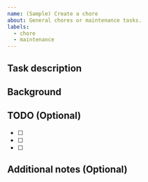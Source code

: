 ```yaml
---
name: (Sample) Create a chore
about: General chores or maintenance tasks.
labels:
  - chore
  - maintenance
---
```


## Task description
<!--
Provide a clear and concise description of the task.
e.g., Clean up unused dependencies, Update README, etc.
-->


## Background
<!--
Provide context or background information for the task.
e.g., Why this task is necessary, any related issues or concerns, etc.
-->


## TODO (Optional)
<!-- List the completion criteria for this task: -->

- [ ] 
- [ ] 
- [ ] 

## Additional notes (Optional)
<!--
Add any other relevant information.
e.g., Dependencies affected, links to resources, etc.
-->
